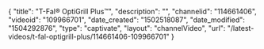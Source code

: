 {
    "title": "T-Fal&reg; OptiGrill Plus&trade;",
    "description": "",
    "channelid": "114661406",
    "videoid": "109966701",
    "date_created": "1502518087",
    "date_modified": "1504292876",
    "type": "captivate",
    "layout": "channelVideo",
    "url": "\/latest-videos\/t-fal-optigrill-plus\/114661406-109966701"
}